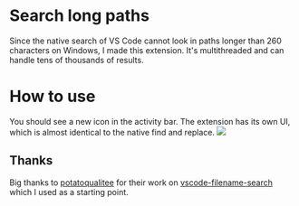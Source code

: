 # Search long paths

Since the native search of VS Code cannot look in paths longer than 260 characters on Windows, I made this extension. It's multithreaded and can handle tens of thousands of results.

# How to use
You should see a new icon in the activity bar. The extension has its own UI, which is almost identical to the native find and replace.
![](https://user-images.githubusercontent.com/8105766/216279452-b7714ba2-9386-491c-a16c-ef1113a3ad5b.png) 

## Thanks

Big thanks to [potatoqualitee](https://github.com/potatoqualitee) for their work on [vscode-filename-search](https://github.com/potatoqualitee/vscode-filename-search) which I used as a starting point.
